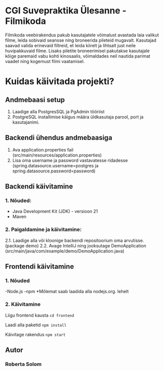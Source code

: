 # CGI Suvepraktika Ülesanne - Filmikoda

Filmikoda veebirakendus pakub kasutajatele võimalust avastada laia valikut filme, leida sobivaid seansse ning broneerida pileteid mugavalt. Kasutajad saavad valida erinevaid filtreid, et leida kiirelt ja lihtsalt just neile huvipakkuvaid filme. Lisaks piletite broneerimisel pakutakse kasutajale kõige paremaid vabu kohti kinosaalis, võimaldades neil nautida parimat vaadet ning kogemust filmi vaatamisel.

# Kuidas käivitada projekti?

## Andmebaasi setup

1. Laadige alla PostgresSQL ja PgAdmin tööriist
2. PostgreSQL installimise käigus määra üldkasutaja parool, port ja kasutajanimi.

## Backendi ühendus andmebaasiga

1. Ava application.properties fail (src/main/resources/application.properties)
2. Lisa oma username ja password vastavatesse ridadesse (spring.datasource.username=postgres ja spring.datasource.password=password)

## Backendi käivitamine 

### 1. Nõuded:
  - Java Development Kit (JDK) - versioon 21
  - Maven

### 2. Paigaldamine ja käivitamine:
  2.1. Laadige alla või kloonige backendi repositoorium oma arvutisse. (package demo)
  2.2. Avage IntelliJ ning jooksutage DemoApplication (src/main/java/com/example/demo/DemoApplication.java)

## Frontendi käivitamine

### 1. Nõuded
   -Node.js
   -npm
   *Mõlemat saab laadida alla nodejs.org. lehelt

### 2. Käivitamine

Liigu frontend kausta
`cd frontend`

Laadi alla paketid
`npm install`

Käivitage rakendus
`npm start`

## Autor
### Roberta Solom


